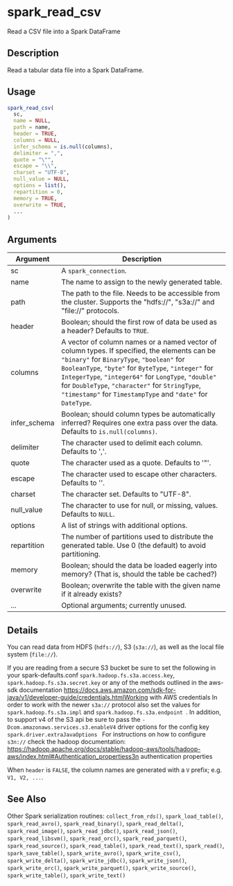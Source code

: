 # spark_read_csv


Read a CSV file into a Spark DataFrame




## Description

Read a tabular data file into a Spark DataFrame.





## Usage
```r
spark_read_csv(
  sc,
  name = NULL,
  path = name,
  header = TRUE,
  columns = NULL,
  infer_schema = is.null(columns),
  delimiter = ",",
  quote = "\"",
  escape = "\\",
  charset = "UTF-8",
  null_value = NULL,
  options = list(),
  repartition = 0,
  memory = TRUE,
  overwrite = TRUE,
  ...
)
```




## Arguments


Argument      |Description
------------- |----------------
sc | A ``spark_connection``.
name | The name to assign to the newly generated table.
path | The path to the file. Needs to be accessible from the cluster. Supports the "hdfs://", "s3a://" and "file://" protocols.
header | Boolean; should the first row of data be used as a header? Defaults to ``TRUE``.
columns | A vector of column names or a named vector of column types. If specified, the elements can be ``"binary"`` for ``BinaryType``, ``"boolean"`` for ``BooleanType``, ``"byte"`` for ``ByteType``, ``"integer"`` for ``IntegerType``, ``"integer64"`` for ``LongType``, ``"double"`` for ``DoubleType``, ``"character"`` for ``StringType``, ``"timestamp"`` for ``TimestampType`` and ``"date"`` for ``DateType``.
infer_schema | Boolean; should column types be automatically inferred? Requires one extra pass over the data. Defaults to ``is.null(columns)``.
delimiter | The character used to delimit each column. Defaults to ','.
quote | The character used as a quote. Defaults to '"'.
escape | The character used to escape other characters. Defaults to '\'.
charset | The character set. Defaults to "UTF-8".
null_value | The character to use for null, or missing, values. Defaults to ``NULL``.
options | A list of strings with additional options.
repartition | The number of partitions used to distribute the generated table. Use 0 (the default) to avoid partitioning.
memory | Boolean; should the data be loaded eagerly into memory? (That is, should the table be cached?)
overwrite | Boolean; overwrite the table with the given name if it already exists?
... | Optional arguments; currently unused.




## Details

You can read data from HDFS (``hdfs://``), S3 (``s3a://``),
  as well as the local file system (``file://``).

If you are reading from a secure S3 bucket be sure to set the following in your spark-defaults.conf
``spark.hadoop.fs.s3a.access.key``, ``spark.hadoop.fs.s3a.secret.key`` or any of the methods outlined in the aws-sdk
documentation https://docs.aws.amazon.com/sdk-for-java/v1/developer-guide/credentials.htmlWorking with AWS credentials
In order to work with the newer ``s3a://`` protocol also set the values for ``spark.hadoop.fs.s3a.impl`` and ``spark.hadoop.fs.s3a.endpoint ``.
In addition, to support v4 of the S3 api be sure to pass the ``-Dcom.amazonaws.services.s3.enableV4`` driver options
for the config key ``spark.driver.extraJavaOptions ``
For instructions on how to configure ``s3n://`` check the hadoop documentation:
https://hadoop.apache.org/docs/stable/hadoop-aws/tools/hadoop-aws/index.html#Authentication_propertiess3n authentication properties

When ``header`` is ``FALSE``, the column names are generated with a
``V`` prefix; e.g. ``V1, V2, ...``.







## See Also

Other Spark serialization routines: 
`collect_from_rds()`,
`spark_load_table()`,
`spark_read_avro()`,
`spark_read_binary()`,
`spark_read_delta()`,
`spark_read_image()`,
`spark_read_jdbc()`,
`spark_read_json()`,
`spark_read_libsvm()`,
`spark_read_orc()`,
`spark_read_parquet()`,
`spark_read_source()`,
`spark_read_table()`,
`spark_read_text()`,
`spark_read()`,
`spark_save_table()`,
`spark_write_avro()`,
`spark_write_csv()`,
`spark_write_delta()`,
`spark_write_jdbc()`,
`spark_write_json()`,
`spark_write_orc()`,
`spark_write_parquet()`,
`spark_write_source()`,
`spark_write_table()`,
`spark_write_text()`



